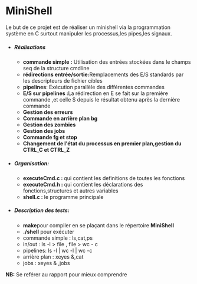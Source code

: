 # MiniShell
Le but de ce projet est de réaliser un minishell via la programmation système en C surtout manipuler les processus,les pipes,les signaux.

<ul>
  <li><h5>Réalisations</h5>
    <ul>
      <li><b>commande simple :</b> Utilisation des entrées stockées dans le champs seq de la structure cmdline
      </li>
      <li><b>rédirections entrée/sortie:</b>Remplacements des E/S standards par les descripteurs de fichier cibles
      </li>
      <li><b>pipelines</b>: Exécution parallèle des différentes commandes</li>
      <li><b>E/S sur pipelines :</b>La rédirection en E se fait sur la première commande ,et celle S depuis le résultat obtenu après la dernière commande</li>
      <li><b>Gestion des erreurs</b></li>
      <li><b>Commande en arrière plan bg</b></li>
      <li><b>Gestion des zombies</b></li>
      <li><b>Gestion des jobs</b></li>
      <li><b>Commande fg et stop</b></li>
      <li><b>Changement de l'état du processus en premier plan,gestion du CTRL_C et CTRL_Z</b></li>
    </ul>
  </li>
  <li><h5>Organisation:</h5>
      <ul>
        <li><b>executeCmd.c : </b> qui contient les definitions de toutes les fonctions</li>
        <li><b>executeCmd.h : </b> qui contient les déclarations des fonctions,structures et autres variables</li>
        <li><b>shell.c : </b> le programme principale</li>
      </ul>
  </li>
  <li><h5>Description des tests:</h5>
    <ul>
      <li><b>make</b>pour compiler en se plaçant dans le répertoire <b>MiniShell</b></li>
      <li><b>./shell</b> pour exécuter</li>
      <li>commande simple : ls,cat,ps</li>
      <li>in/out : ls -l > file , file > wc - c</li>
      <li>pipelines: ls -l | wc -l | wc -c</li>
      <li>arrière plan : xeyes &,cat</li>
      <li>jobs : xeyes & ,jobs</li>
    </ul>
  </li>
</ul>
<b>NB:</b> Se reférer au rapport pour mieux comprendre
